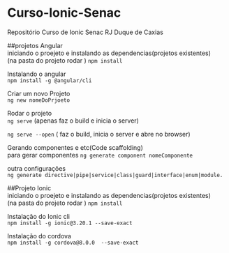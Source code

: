 # Curso-Ionic-Senac<br />
Repositório Curso de Ionic Senac RJ Duque de Caxias<br />

##projetos Angular<br />
iniciando o proejeto e instalando as dependencias(projetos existentes)<br />
(na pasta do projeto rodar ) `npm install`<br />

Instalando o angular<br />
`npm install -g @angular/cli`<br />

Criar um novo Projeto<br />
`ng new nomeDoPrjoeto`<br />

Rodar o projeto<br />
`ng serve` (apenas faz o build e inicia o server)<br />

`ng serve --open` ( faz o build, inicia o server e abre no browser)<br />

Gerando componentes e etc(Code scaffolding)<br />
para gerar componentes `ng generate component nomeComponente`<br />

outra configurações<br />
`ng generate directive|pipe|service|class|guard|interface|enum|module.`<br />

##Projeto Ionic<br />
iniciando o proejeto e instalando as dependencias(projetos existentes)<br />
(na pasta do projeto rodar ) `npm install`<br />

Instalação do Ionic cli<br />
`npm install -g ionic@3.20.1 --save-exact`<br />
 
Instalação do cordova<br />
`npm install -g cordova@8.0.0  --save-exact`<br />


